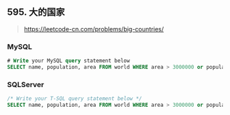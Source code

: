 ## 595. 大的国家
> https://leetcode-cn.com/problems/big-countries/


### MySQL
```sql
# Write your MySQL query statement below
SELECT name, population, area FROM world WHERE area > 3000000 or population > 25000000
```

### SQLServer
```sql
/* Write your T-SQL query statement below */
SELECT name, population, area FROM world WHERE area > 3000000 or population > 25000000
```
